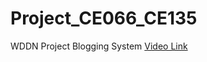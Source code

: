 # Project_CE066_CE135
WDDN Project Blogging System
[Video Link](https://drive.google.com/file/d/1sTuCVM3CLSfD2AsdnliU0L3QN5S52RN6/view?usp=sharing)
